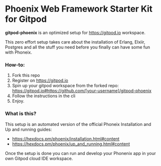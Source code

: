 # Phoenix Web Framework Starter Kit for Gitpod

**gitpod-phoenix** is an optimized setup for https://gitpod.io workspace.

This zero effort setup takes care about the installation of Erlang, Elxiir, Postgres and all the stuff you need before you finally can have some fun with Phoneix. 


### How-to:

1. Fork this repo
2. Register on https://gitpod.io
3. Spin up your gitpod workspace from the forked repo: https://gitpod.io#https://github.com/[your-username]/gitpod-phoenix
4. Follow the instructions in the cli
5. Enjoy.

### What is this? 

This setup is an automated version of the official Phoneix Installation and Up and running guides:  
- https://hexdocs.pm/phoenix/installation.html#content
- https://hexdocs.pm/phoenix/up_and_running.html#content

Once the setup is done you can run and develop your Phonenix app in your own Gitpod cloud IDE workspace. 
